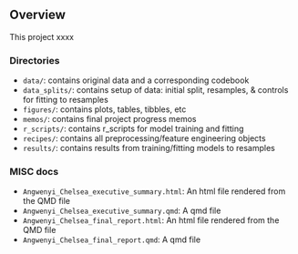 ## Overview
This project  xxxx

### Directories 

- `data/`: contains original data and a corresponding codebook
- `data_splits/`: contains setup of data: initial split, resamples, & controls for fitting to resamples 
- `figures/`: contains plots, tables, tibbles, etc
- `memos/`: contains final project progress memos
- `r_scripts/`: contains r_scripts for model training and fitting
- `recipes/`: contains all preprocessing/feature engineering objects
- `results/`: contains results from training/fitting models to resamples

### MISC docs

- `Angwenyi_Chelsea_executive_summary.html`: An html file rendered from the QMD file
- `Angwenyi_Chelsea_executive_summary.qmd`: A qmd file 
- `Angwenyi_Chelsea_final_report.html`: An html file rendered from the QMD file
- `Angwenyi_Chelsea_final_report.qmd`: A qmd file 



